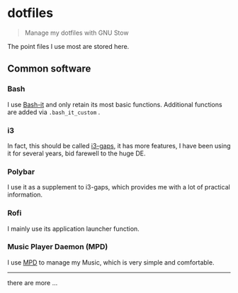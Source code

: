 # dotfiles

> Manage my dotfiles with GNU Stow

The point files I use most are stored here.

## Common software

### Bash

I use [Bash-it][Bash-it] and only retain its most basic functions. Additional
functions are added via `.bash_it_custom` .

### i3

In fact, this should be called [i3-gaps][i3-gaps], it has more features, I have
been using it for several years, bid farewell to the huge DE.

### Polybar

I use it as a supplement to i3-gaps, which provides me with a lot of practical information.

### Rofi

I mainly use its application launcher function.

### Music Player Daemon (MPD)

I use [MPD][MPD] to manage my Music, which is very simple and comfortable.

---

there are more ...

[Bash-it]: https://github.com/Bash-it/bash-it
[i3-gaps]: https://github.com/Airblader/i3
[MPD]: https://www.musicpd.org/
